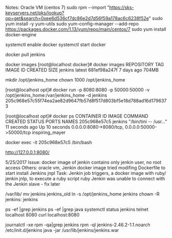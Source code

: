 Notes:
Oracle VM (centos 7)
sudo rpm --import "https://sks-keyservers.net/pks/lookup?op=get&search=0xee6d536cf7dc86e2d7d56f59a178ac6c6238f52e"
sudo yum install -y yum-utils
sudo yum-config-manager --add-repo https://packages.docker.com/1.13/yum/repo/main/centos/7
sudo yum install docker-engine

systemctl enable docker
systemctl start docker

docker pull jenkins

docker images
[root@localhost docker]# docker images
REPOSITORY          TAG                 IMAGE ID            CREATED             SIZE
jenkins             latest              681ef98a247f        7 days ago          704MB

mkdir /opt/jenkins_home
chown 1000 /opt/jenkins_home

[root@localhost opt]# docker run -p 8080:8080 -p 50000:50000 -v /opt/jenkins_home:/var/jenkins_home -d jenkins
205c968e57c55f74ea2ae82d9647fb57d8f517d803bf5e18d788ad16d1796373

[root@localhost opt]# docker ps
CONTAINER ID        IMAGE               COMMAND                  CREATED             STATUS              PORTS                                              NAMES
205c968e57c5        jenkins             "/bin/tini -- /usr..."   11 seconds ago      Up 10 seconds       0.0.0.0:8080->8080/tcp, 0.0.0.0:50000->50000/tcp   inspiring_mayer

docker exec -it 205c968e57c5 /bin/bash


http://127.0.0.1:8080/

5/25/2017
Issue: docker image of jenkin contains only jenkin user, no root access
Others: oracle vm, Jenkin docker image
tried modifing Dockerfile to start install Jenkins jnpl
Task: Jenkin job triggers, a docker image with ruby/ jenkin jnlp, to execute a ruby script ruby 
Jenkin was unable to connect with the Jenkin slave - fix later

/var/lib/
mv jenkins jenkins_old
ln -s /opt/jenkins_home jenkins
chown -R jenkins: jenkins

ps -ef |grep jenkins
ps -ef |grep java
systemctl status jenkins
telnet localhost 8080
curl localhost:8080

journalctl -xe
rpm -qa|grep jenkins
rpm -ql jenkins-2.46.2-1.1.noarch
/etc/init.d/jenkins
java -jar /usr/lib/jenkins/jenkins.war



